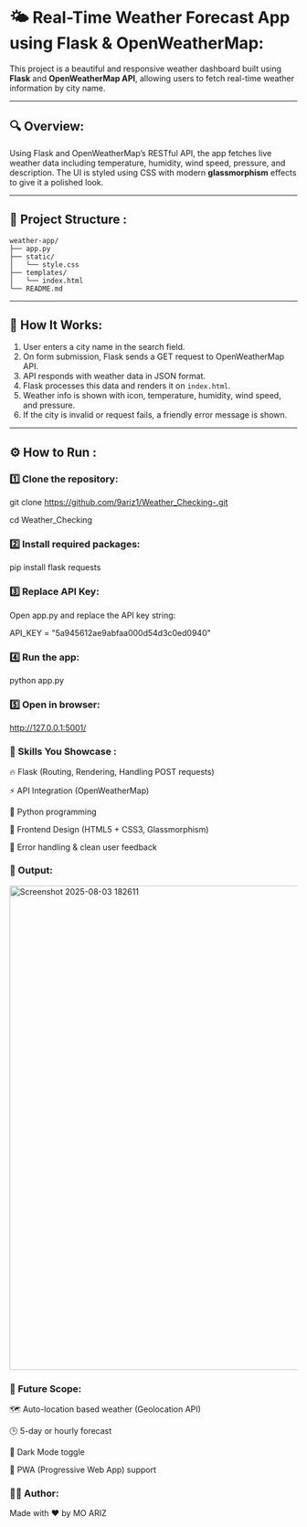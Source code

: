 # 🌤️ Real-Time Weather Forecast App using Flask & OpenWeatherMap:

This project is a beautiful and responsive weather dashboard built using **Flask** and **OpenWeatherMap API**, allowing users to fetch real-time weather information by city name.

---

## 🔍 Overview:

Using Flask and OpenWeatherMap’s RESTful API, the app fetches live weather data including temperature, humidity, wind speed, pressure, and description. The UI is styled using CSS with modern **glassmorphism** effects to give it a polished look.

---

## 📁 Project Structure :

```
weather-app/
├── app.py
├── static/
│   └── style.css
├── templates/
│   └── index.html
└── README.md
```

   
---

## 🚀 How It Works:

1. User enters a city name in the search field.
2. On form submission, Flask sends a GET request to OpenWeatherMap API.
3. API responds with weather data in JSON format.
4. Flask processes this data and renders it on `index.html`.
5. Weather info is shown with icon, temperature, humidity, wind speed, and pressure.
6. If the city is invalid or request fails, a friendly error message is shown.

---

## ⚙️ How to Run : 

### 1️⃣ Clone the repository:


git clone https://github.com/9ariz1/Weather_Checking-.git

cd Weather_Checking

### 2️⃣ Install required packages:

pip install flask requests

### 3️⃣ Replace API Key:
Open app.py and replace the API key string:

API_KEY = "5a945612ae9abfaa000d54d3c0ed0940"

### 4️⃣ Run the app:

python app.py


### 5️⃣ Open in browser:

http://127.0.0.1:5001/


### 🧠 Skills You Showcase :
🔥 Flask (Routing, Rendering, Handling POST requests)

⚡ API Integration (OpenWeatherMap)

🧠 Python programming

🎨 Frontend Design (HTML5 + CSS3, Glassmorphism)

🚨 Error handling & clean user feedback


### 📸 Output:

<img width="937" height="848" alt="Screenshot 2025-08-03 182611" src="https://github.com/user-attachments/assets/4acccacf-2945-4df1-b90f-9dd562a1bdd6" />

### 🌟 Future Scope:
🗺️ Auto-location based weather (Geolocation API)

🕒 5-day or hourly forecast

🌙 Dark Mode toggle

📱 PWA (Progressive Web App) support

### 🙋‍♂️ Author:
Made with ❤️ by MO ARIZ

